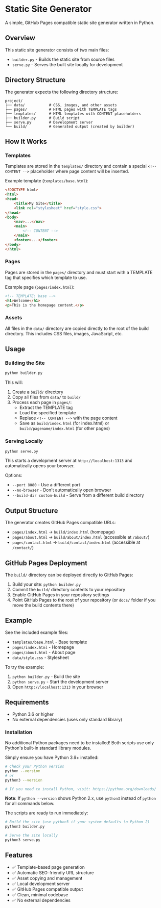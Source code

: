 # Static Site Generator

A simple, GitHub Pages compatible static site generator written in Python.

## Overview

This static site generator consists of two main files:
- `builder.py` - Builds the static site from source files
- `serve.py` - Serves the built site locally for development

## Directory Structure

The generator expects the following directory structure:

```
project/
├── data/           # CSS, images, and other assets
├── pages/          # HTML pages with TEMPLATE tags
├── templates/      # HTML templates with CONTENT placeholders
├── builder.py      # Build script
├── serve.py        # Development server
└── build/          # Generated output (created by builder)
```

## How It Works

### Templates

Templates are stored in the `templates/` directory and contain a special `<!-- CONTENT -->` placeholder where page content will be inserted.

Example template (`templates/base.html`):
```html
<!DOCTYPE html>
<html>
<head>
    <title>My Site</title>
    <link rel="stylesheet" href="style.css">
</head>
<body>
    <nav>...</nav>
    <main>
        <!-- CONTENT -->
    </main>
    <footer>...</footer>
</body>
</html>
```

### Pages

Pages are stored in the `pages/` directory and must start with a TEMPLATE tag that specifies which template to use.

Example page (`pages/index.html`):
```html
<!-- TEMPLATE: base -->
<h1>Welcome</h1>
<p>This is the homepage content.</p>
```

### Assets

All files in the `data/` directory are copied directly to the root of the build directory. This includes CSS files, images, JavaScript, etc.

## Usage

### Building the Site

```bash
python builder.py
```

This will:
1. Create a `build/` directory
2. Copy all files from `data/` to `build/`
3. Process each page in `pages/`:
   - Extract the TEMPLATE tag
   - Load the specified template
   - Replace `<!-- CONTENT -->` with the page content
   - Save as `build/index.html` (for index.html) or `build/pagename/index.html` (for other pages)

### Serving Locally

```bash
python serve.py
```

This starts a development server at `http://localhost:1313` and automatically opens your browser.

Options:
- `--port 8080` - Use a different port
- `--no-browser` - Don't automatically open browser
- `--build-dir custom-build` - Serve from a different build directory

## Output Structure

The generator creates GitHub Pages compatible URLs:

- `pages/index.html` → `build/index.html` (homepage)
- `pages/about.html` → `build/about/index.html` (accessible at `/about/`)
- `pages/contact.html` → `build/contact/index.html` (accessible at `/contact/`)

## GitHub Pages Deployment

The `build/` directory can be deployed directly to GitHub Pages:

1. Build your site: `python builder.py`
2. Commit the `build/` directory contents to your repository
3. Enable GitHub Pages in your repository settings
4. Point GitHub Pages to the root of your repository (or `docs/` folder if you move the build contents there)

## Example

See the included example files:
- `templates/base.html` - Base template
- `pages/index.html` - Homepage
- `pages/about.html` - About page
- `data/style.css` - Stylesheet

To try the example:
1. `python builder.py` - Build the site
2. `python serve.py` - Start the development server
3. Open `http://localhost:1313` in your browser

## Requirements

- Python 3.6 or higher
- No external dependencies (uses only standard library)

### Installation

No additional Python packages need to be installed! Both scripts use only Python's built-in standard library modules.

Simply ensure you have Python 3.6+ installed:

```bash
# Check your Python version
python --version
# or
python3 --version

# If you need to install Python, visit: https://python.org/downloads/
```

**Note:** If `python --version` shows Python 2.x, use `python3` instead of `python` for all commands below.

The scripts are ready to run immediately:

```bash
# Build the site (use python3 if your system defaults to Python 2)
python3 builder.py

# Serve the site locally  
python3 serve.py
```

## Features

- ✅ Template-based page generation
- ✅ Automatic SEO-friendly URL structure
- ✅ Asset copying and management
- ✅ Local development server
- ✅ GitHub Pages compatible output
- ✅ Clean, minimal codebase
- ✅ No external dependencies 